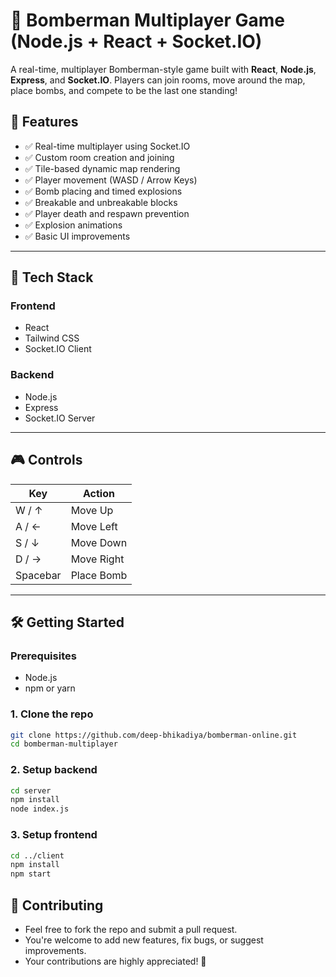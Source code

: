 # 🧨 Bomberman Multiplayer Game (Node.js + React + Socket.IO)

A real-time, multiplayer Bomberman-style game built with **React**, **Node.js**, **Express**, and **Socket.IO**. Players can join rooms, move around the map, place bombs, and compete to be the last one standing!

## 🚀 Features

- ✅ Real-time multiplayer using Socket.IO
- ✅ Custom room creation and joining
- ✅ Tile-based dynamic map rendering
- ✅ Player movement (WASD / Arrow Keys)
- ✅ Bomb placing and timed explosions
- ✅ Breakable and unbreakable blocks
- ✅ Player death and respawn prevention
- ✅ Explosion animations
- ✅ Basic UI improvements

---

## 🧩 Tech Stack

### Frontend
- React
- Tailwind CSS
- Socket.IO Client

### Backend
- Node.js
- Express
- Socket.IO Server

---

## 🎮 Controls

| Key        | Action          |
|------------|------------------|
| W / ↑      | Move Up          |
| A / ←      | Move Left        |
| S / ↓      | Move Down        |
| D / →      | Move Right       |
| Spacebar   | Place Bomb       |

---

## 🛠️ Getting Started

### Prerequisites
- Node.js 
- npm or yarn

### 1. Clone the repo
```bash
git clone https://github.com/deep-bhikadiya/bomberman-online.git
cd bomberman-multiplayer
```

### 2. Setup backend
```bash
cd server
npm install
node index.js
```
### 3. Setup frontend
```bash
cd ../client
npm install
npm start
```

## 🙌 Contributing

- Feel free to fork the repo and submit a pull request.
- You're welcome to add new features, fix bugs, or suggest improvements.
- Your contributions are highly appreciated! 🚀